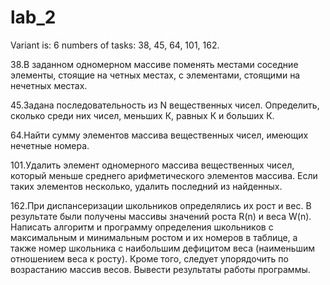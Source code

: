 # lab_2

Variant is: 6
numbers of tasks: 
38, 45, 64, 101, 162.

38.В заданном одномерном массиве поменять местами соседние элементы, стоящие на четных местах, с элементами, стоящими на нечетных местах.

45.Задана последовательность из N вещественных чисел. Определить, сколько среди них чисел, меньших К, равных К и больших К.

64.Найти сумму элементов массива вещественных чисел, имеющих нечетные номера.

101.Удалить элемент одномерного массива вещественных чисел, который меньше среднего арифметического элементов массива. Если таких элементов несколько, удалить последний из найденных.

162.При диспансеризации школьников определялись их рост и вес. В результате были получены массивы значений роста R(n) и веса W(n). Написать алгоритм и программу определения школьников с максимальным и минимальным ростом и их номеров в таблице, а также номер школьника с наибольшим дефицитом веса (наименьшим отношением веса к росту). Кроме того, следует упорядочить по возрастанию массив весов. Вывести результаты работы программы.
